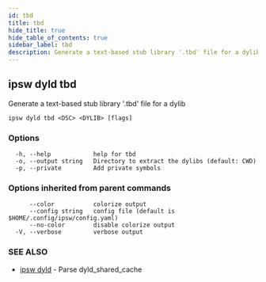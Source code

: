 ```yaml
---
id: tbd
title: tbd
hide_title: true
hide_table_of_contents: true
sidebar_label: tbd
description: Generate a text-based stub library '.tbd' file for a dylib
---
```

## ipsw dyld tbd

Generate a text-based stub library '.tbd' file for a dylib

```
ipsw dyld tbd <DSC> <DYLIB> [flags]
```

### Options

```
  -h, --help            help for tbd
  -o, --output string   Directory to extract the dylibs (default: CWD)
  -p, --private         Add private symbols
```

### Options inherited from parent commands

```
      --color           colorize output
      --config string   config file (default is $HOME/.config/ipsw/config.yaml)
      --no-color        disable colorize output
  -V, --verbose         verbose output
```

### SEE ALSO

* [ipsw dyld](/docs/cli/ipsw/dyld)	 - Parse dyld_shared_cache

